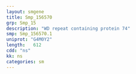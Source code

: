 ```yaml
---
layout: smgene
title: Smp_156570
grp: Smp_15
description: "WD repeat containing protein 74"
smp: Smp_156570.1
uniprot: "G4M0Y2"
length:   612
cdd: "ns"
kk: ns
categories: sm
---
```

